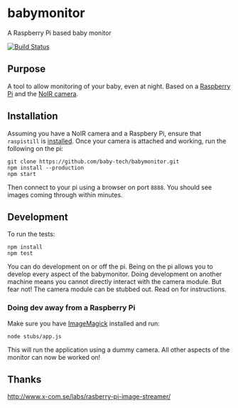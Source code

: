 # babymonitor

A Raspberry Pi based baby monitor

[![Build Status](https://snap-ci.com/baby-tech/babymonitor/branch/master/build_image)](https://snap-ci.com/baby-tech/babymonitor/branch/master)

## Purpose

A tool to allow monitoring of your baby, even at night. Based on a [Raspberry Pi](http://www.raspberrypi.org/) and the [NoIR camera](http://www.raspberrypi.org/products/pi-noir-camera/).

## Installation

Assuming you have a NoIR camera and a Raspbery Pi, ensure that `raspistill` is [installed](http://www.raspberrypi.org/documentation/configuration/camera.md). Once your camera is attached and working, run the following on the pi:

    git clone https://github.com/baby-tech/babymonitor.git
    npm install --production
    npm start

Then connect to your pi using a browser on port `8888`. You should see images coming through within minutes.

## Development

To run the tests:

    npm install
    npm test

You can do development on or off the pi. Being on the pi allows you to develop every aspect of the babymonitor. Doing development on another machine means you cannot directly interact with the camera module. But fear not! The camera module can be stubbed out. Read on for instructions.

### Doing dev away from a Raspberry Pi

Make sure you have [ImageMagick](http://www.imagemagick.org/) installed and run:

    node stubs/app.js

This will run the application using a dummy camera. All other aspects of the monitor can now be worked on!

## Thanks

http://www.x-com.se/labs/rasberry-pi-image-streamer/
